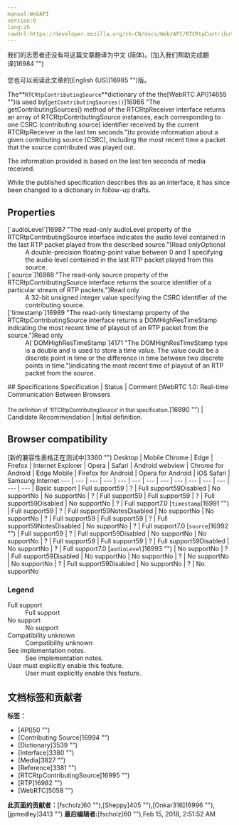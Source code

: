 ```yaml
---
manual:WebAPI
version:0
lang:zh
rawUrl:https://developer.mozilla.org/zh-CN/docs/Web/API/RTCRtpContributingSource
---
```




<bdi>我们的志愿者还没有将这篇文章翻译为<bdi>中文 (简体)</bdi>。[加入我们帮助完成翻译]16984 "")<br></br>您也可以阅读此文章的[English (US)]16985 "")版。</bdi>






The**`RTCRtpContributingSource`**dictionary of the the[WebRTC API]14655 "")is used by[`getContributingSources()`]16986 "The getContributingSources() method of the RTCRtpReceiver interface returns an array of RTCRtpContributingSource instances, each corresponding to one CSRC (contributing source) identifier received by the current RTCRtpReceiver in the last ten seconds.")to provide information about a given contributing source (CSRC), including the most recent time a packet that the source contributed was played out.



The information provided is based on the last ten seconds of media received.



While the published specification describes this as an interface, it has since been changed to a dictionary in follow-up drafts.



## Properties<a name="Properties"></a>
<dl><dt>[`audioLevel`]16987 "The read-only audioLevel property of the RTCRtpContributingSource interface indicates the audio level contained in the last RTP packet played from the described source.")Read onlyOptional</dt><dd>A double-precision floating-point value between 0 and 1 specifying the audio level contained in the last RTP packet played from this source.</dd><dt>[`source`]16988 "The read-only source property of the RTCRtpContributingSource interface returns the source identifier of a particular stream of RTP packets.")Read only</dt><dd>A 32-bit unsigned integer value specifying the CSRC identifier of the contributing source.</dd><dt>[`timestamp`]16989 "The read-only timestamp property of the RTCRtpContributingSource interface returns a DOMHighResTimeStamp indicating the most recent time of playout of an RTP packet from the source.")Read only</dt><dd>A[`DOMHighResTimeStamp`]4171 "The DOMHighResTimeStamp type is a double and is used to store a time value. The value could be a discrete point in time or the difference in time between two discrete points in time.")indicating the most recent time of playout of an RTP packet from the source.</dd></dl>
## Specifications<a name="Specifications"></a>
Specification | Status | Comment 
[WebRTC 1.0: Real-time Communication Between Browsers<br></br><small>The definition of &#39;RTCRtpContributingSource&#39; in that specification.</small>]16990 "") | Candidate Recommendation | Initial definition. 


## Browser compatibility<a name="Browser_compatibility"></a>
[新的兼容性表格正在测试中<i></i>]3360 "")
<abbr>Desktop<i></i></abbr> | <abbr>Mobile<i></i></abbr> 
<abbr>Chrome<i></i></abbr> | <abbr>Edge<i></i></abbr> | <abbr>Firefox<i></i></abbr> | <abbr>Internet Explorer<i></i></abbr> | <abbr>Opera<i></i></abbr> | <abbr>Safari<i></i></abbr> | <abbr>Android webview<i></i></abbr> | <abbr>Chrome for Android<i></i></abbr> | <abbr>Edge Mobile<i></i></abbr> | <abbr>Firefox for Android<i></i></abbr> | <abbr>Opera for Android<i></i></abbr> | <abbr>iOS Safari<i></i></abbr> | <abbr>Samsung Internet<i></i></abbr> 
 ---  |  ---  |  ---  |  ---  |  ---  |  ---  |  ---  |  ---  |  ---  |  ---  |  ---  |  ---  |  ---  |  ---  | 
Basic support | <abbr>Full support</abbr>59 | <abbr>?</abbr> | <abbr>Full support</abbr>59<abbr>Disabled<i></i></abbr> | <abbr>No support</abbr>No | <abbr>No support</abbr>No | <abbr>?</abbr> | <abbr>Full support</abbr>59 | <abbr>Full support</abbr>59 | <abbr>?</abbr> | <abbr>Full support</abbr>59<abbr>Disabled<i></i></abbr> | <abbr>No support</abbr>No | <abbr>?</abbr> | <abbr>Full support</abbr>7.0 
[`timestamp`]16991 "") | <abbr>Full support</abbr>59 | <abbr>?</abbr> | <abbr>Full support</abbr>59<abbr>Notes<i></i></abbr><abbr>Disabled<i></i></abbr> | <abbr>No support</abbr>No | <abbr>No support</abbr>No | <abbr>?</abbr> | <abbr>Full support</abbr>59 | <abbr>Full support</abbr>59 | <abbr>?</abbr> | <abbr>Full support</abbr>59<abbr>Notes<i></i></abbr><abbr>Disabled<i></i></abbr> | <abbr>No support</abbr>No | <abbr>?</abbr> | <abbr>Full support</abbr>7.0 
[`source`]16992 "") | <abbr>Full support</abbr>59 | <abbr>?</abbr> | <abbr>Full support</abbr>59<abbr>Disabled<i></i></abbr> | <abbr>No support</abbr>No | <abbr>No support</abbr>No | <abbr>?</abbr> | <abbr>Full support</abbr>59 | <abbr>Full support</abbr>59 | <abbr>?</abbr> | <abbr>Full support</abbr>59<abbr>Disabled<i></i></abbr> | <abbr>No support</abbr>No | <abbr>?</abbr> | <abbr>Full support</abbr>7.0 
[`audioLevel`]16993 "") | <abbr>No support</abbr>No | <abbr>?</abbr> | <abbr>Full support</abbr>59<abbr>Disabled<i></i></abbr> | <abbr>No support</abbr>No | <abbr>No support</abbr>No | <abbr>?</abbr> | <abbr>No support</abbr>No | <abbr>No support</abbr>No | <abbr>?</abbr> | <abbr>Full support</abbr>59<abbr>Disabled<i></i></abbr> | <abbr>No support</abbr>No | <abbr>?</abbr> | <abbr>No support</abbr>No 


### Legend<a name="Legend"></a>
<dl><dt><abbr>Full support</abbr></dt><dd>Full support</dd><dt><abbr>No support</abbr></dt><dd>No support</dd><dt><abbr>Compatibility unknown</abbr></dt><dd>Compatibility unknown</dd><dt><abbr>See implementation notes.<i></i></abbr></dt><dd>See implementation notes.</dd><dt><abbr>User must explicitly enable this feature.<i></i></abbr></dt><dd>User must explicitly enable this feature.</dd></dl>




## 文档标签和贡献者
**标签：**
* [API]50 "")
* [Contributing Source]16994 "")
* [Dictionary]3539 "")
* [Interface]3380 "")
* [Media]3827 "")
* [Reference]3381 "")
* [RTCRtpContributingSource]16995 "")
* [RTP]16982 "")
* [WebRTC]5058 "")

**此页面的贡献者：**[fscholz]60 ""),[Sheppy]405 ""),[Onkar316]16996 ""),[jpmedley]3413 "")
**最后编辑者:**[fscholz]60 ""),<time>Feb 15, 2018, 2:51:52 AM</time>


